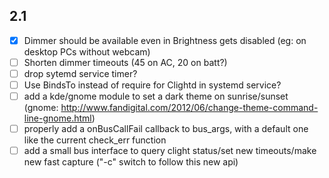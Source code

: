 ## 2.1

- [x] Dimmer should be available even in Brightness gets disabled (eg: on desktop PCs without webcam)
- [ ] Shorten dimmer timeouts (45 on AC, 20 on batt?)
- [ ] drop sytemd service timer?
- [ ] Use BindsTo instead of require for Clightd in systemd service?
- [ ] add a kde/gnome module to set a dark theme on sunrise/sunset (gnome: http://www.fandigital.com/2012/06/change-theme-command-line-gnome.html)
- [ ] properly add a onBusCallFail callback to bus_args, with a default one like the current check_err function
- [ ] add a small bus interface to query clight status/set new timeouts/make new fast capture ("-c" switch to follow this new api)
